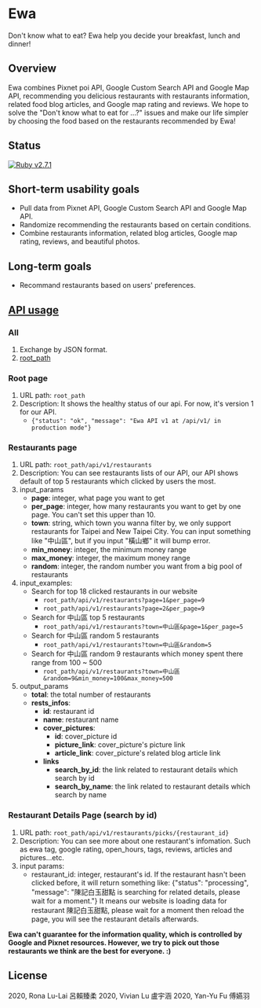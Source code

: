 # Ewa

Don't know what to eat? Ewa help you decide your breakfast, lunch and dinner!

## Overview

Ewa combines Pixnet poi API, Google Custom Search API and Google Map API, recommending you delicious restaurants with restaurants information, related food blog articles, and Google map rating and reviews. We hope to solve the "Don't know what to eat for ...?" issues and make our life simpler by choosing the food based on the restaurants recommended by Ewa!

## Status
[![Ruby v2.7.1](https://img.shields.io/badge/Ruby-2.7.1-green)](https://www.ruby-lang.org/en/news/2020/03/31/ruby-2-7-1-released/)

## Short-term usability goals

- Pull data from Pixnet API, Google Custom Search API and Google Map API.
- Randomize recommending the restaurants based on certain conditions.
- Combine restaurants information, related blog articles, Google map rating, reviews, and beautiful photos.

## Long-term goals

- Recommand restaurants based on users' preferences.


## [API usage](https://ewa-api.herokuapp.com)
### All
1. Exchange by JSON format.
2. [root_path](https://ewa-api.herokuapp.com)

### Root page
1. URL path: `root_path`
2. Description: It shows the healthy status of our api. For now, it's version 1 for our API.
    - `{"status": "ok", "message": "Ewa API v1 at /api/v1/ in production mode"}`
### Restaurants page  
1. URL path: `root_path/api/v1/restaurants`
2. Description: You can see restaurants lists of our API, our API shows default of top 5 restaurants which clicked by users the most.
3. input_params
    * **page**: integer, what page you want to get
    * **per_page**: integer, how many restaurants you want to get by one page. You can't set this upper than 10.
    * **town**: string, which town you wanna filter by, we only support restaurants for Taipei and New Taipei City. You can input something like "中山區", but if you input "橫山鄉" it will bump error.
    * **min_money**: integer, the minimum money range 
    * **max_money**: integer, the maximum money range
    * **random**: integer, the random number you want from a big pool of restaurants
4. input_examples:
    * Search for top 18 clicked restaurants in our website 
        - `root_path/api/v1/restaurants?page=1&per_page=9` 
        - `root_path/api/v1/restaurants?page=2&per_page=9` 
    * Search for 中山區 top 5 restaurants 
        - `root_path/api/v1/restaurants?town=中山區&page=1&per_page=5` 
    * Search for 中山區 random 5 restaurants 
        - `root_path/api/v1/restaurants?town=中山區&random=5`
    * Search for 中山區 random 9 restaurants which money spent there range from 100 ~ 500
        - `root_path/api/v1/restaurants?town=中山區&random=9&min_money=100&max_money=500`
5. output_params
    * **total**: the total number of restaurants
    * **rests_infos**:
        * **id**: restaurant id
        * **name**: restaurant name
        * **cover_pictures**: 
            * **id**: cover_picture id
            * **picture_link**: cover_picture's picture link
            * **article_link**: cover_picture's related blog article link
        * **links**
            * **search_by_id**: the link related to restaurant details which search by id
            * **search_by_name**: the link related to restaurant details which search by name

### Restaurant Details Page (search by id)
1. URL path: `root_path/api/v1/restaurants/picks/{restaurant_id}`
2. Description: You can see more about one restaurant's infomation. Such as ewa tag, google rating, open_hours, tags, reviews, articles and pictures...etc.
3. input params:
    * restaurant_id: integer, restaurant's id. If the restaurant hasn't been clicked before, it will return something like: {"status": "processing", "message": "陳記白玉甜點 is searching for related details, please wait for a moment."} It means our website is loading data for restaurant 陳記白玉甜點, please wait for a moment then reload the page, you will see the restaurant details afterwards.
 
**Ewa can't guarantee for the information quality, which is controlled by Google and Pixnet resources. However, we try to pick out those restaurants we think are the best for everyone. :)**

## License
2020, Rona Lu-Lai 呂賴臻柔
2020, Vivian Lu 盧宇涵
2020, Yan-Yu Fu 傅嬿羽
